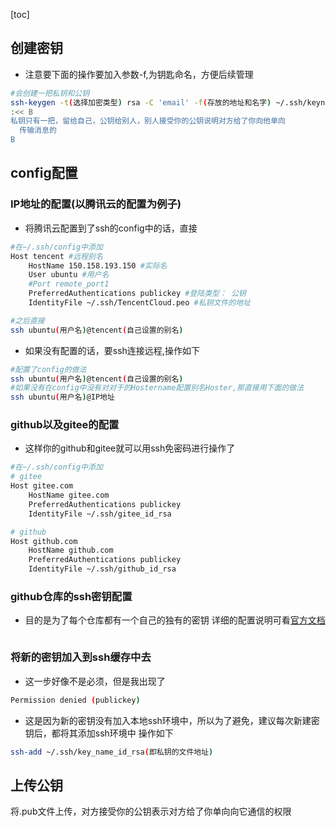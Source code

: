 [toc]
## 创建密钥
* 注意要下面的操作要加入参数-f,为钥匙命名，方便后续管理
~~~ bash 
#会创建一把私钥和公钥
ssh-keygen -t(选择加密类型) rsa -C 'email' -f(存放的地址和名字) ~/.ssh/keyname.rsa
:<< B
私钥只有一把，留给自己，公钥给别人，别人接受你的公钥说明对方给了你向他单向
  传输消息的
B 
~~~
## config配置
### IP地址的配置(以腾讯云的配置为例子)
* 将腾讯云配置到了ssh的config中的话，直接
``` bash
#在~/.ssh/config中添加
Host tencent #远程别名
    HostName 150.158.193.150 #实际名
    User ubuntu #用户名
    #Port remote_port1
    PreferredAuthentications publickey #登陆类型： 公钥
    IdentityFile ~/.ssh/TencentCloud.peo #私钥文件的地址

#之后直接
ssh ubuntu(用户名)@tencent(自己设置的别名)
```

* 如果没有配置的话，要ssh连接远程,操作如下
``` bash
#配置了config的做法
ssh ubuntu(用户名)@tencent(自己设置的别名)
#如果没有在config中没有对对于的Hostername配置别名Hoster,那直接用下面的做法
ssh ubuntu(用户名)@IP地址
```

### github以及gitee的配置
* 这样你的github和gitee就可以用ssh免密码进行操作了
``` bash
#在~/.ssh/config中添加
# gitee
Host gitee.com
    HostName gitee.com
    PreferredAuthentications publickey
    IdentityFile ~/.ssh/gitee_id_rsa

# github
Host github.com
    HostName github.com
    PreferredAuthentications publickey
    IdentityFile ~/.ssh/github_id_rsa

```
### github仓库的ssh密钥配置
* 目的是为了每个仓库都有一个自己的独有的密钥
详细的配置说明可看[官方文档](https://docs.github.com/en/authentication/connecting-to-github-with-ssh/managing-deploy-keys#deploy-keys)
``` bash

```
### 将新的密钥加入到ssh缓存中去
* 这一步好像不是必须，但是我出现了
~~~ bash
Permission denied (publickey)
~~~
* 这是因为新的密钥没有加入本地ssh环境中，所以为了避免，建议每次新建密钥后，都将其添加ssh环境中
操作如下
``` bash
ssh-add ~/.ssh/key_name_id_rsa(即私钥的文件地址)
```
## 上传公钥
将.pub文件上传，对方接受你的公钥表示对方给了你单向向它通信的权限

